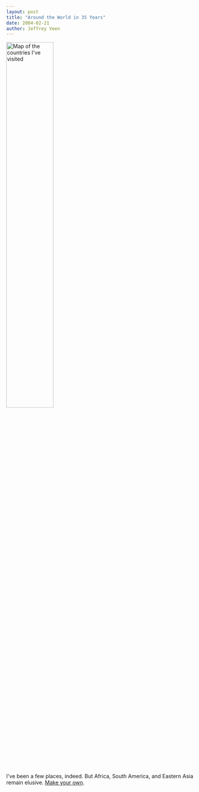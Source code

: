 ```yaml
---
layout: post
title: "Around the World in 35 Years"
date: 2004-02-21
author: Jeffrey Veen
---
```

<img src="http://www.world66.com/myworld66/visitedCountries/worldmap?visited=CAUSCRSVMXDKFRDEITNLESSEUKCNJPAU" alt="Map of the countries I've visited" width="50%" /><br/>
I've been a few places, indeed. But Africa, South America, and Eastern Asia remain elusive. <a href="http://www.world66.com/myworld66">Make your own</a>.
